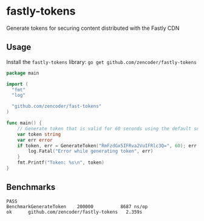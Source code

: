 # fastly-tokens
Generate tokens for securing content distributed with the Fastly CDN

## Usage
Install the ```fastly-tokens``` library:
```go get github.com/zencoder/fastly-tokens```

```go
package main

import (
  "fmt"
  "log"

  "github.com/zencoder/fast-tokens"
)

func main() {
	// Generate token that is valid for 60 seconds using the default secret
	var token string
	var err error
	if token, err = GenerateToken("RmFzdGx5IFRva2VuIFRlc3Q=", 60); err != nil {
		log.Fatal("Error while generating token", err)
	}
	fmt.Printf("Token: %s\n", token)
}
```

## Benchmarks
```shell
PASS
BenchmarkGenerateToken	  200000	      8687 ns/op
ok  	github.com/zencoder/fastly-tokens	2.359s
```
